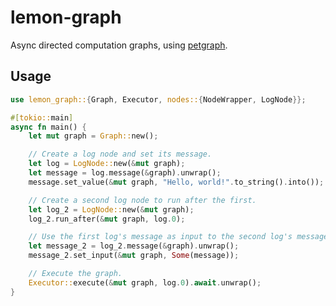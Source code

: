 # lemon-graph

<!-- cargo-rdme start -->

Async directed computation graphs, using [petgraph](https://crates.io/crates/petgraph).

## Usage

```rust
use lemon_graph::{Graph, Executor, nodes::{NodeWrapper, LogNode}};

#[tokio::main]
async fn main() {
    let mut graph = Graph::new();

    // Create a log node and set its message.
    let log = LogNode::new(&mut graph);
    let message = log.message(&graph).unwrap();
    message.set_value(&mut graph, "Hello, world!".to_string().into());

    // Create a second log node to run after the first.
    let log_2 = LogNode::new(&mut graph);
    log_2.run_after(&mut graph, log.0);

    // Use the first log's message as input to the second log's message.
    let message_2 = log_2.message(&graph).unwrap();
    message_2.set_input(&mut graph, Some(message));

    // Execute the graph.
    Executor::execute(&mut graph, log.0).await.unwrap();
}
```

<!-- cargo-rdme end -->
